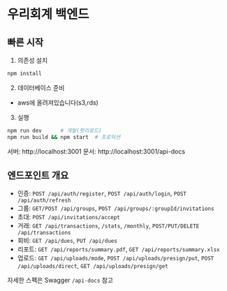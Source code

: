 # 우리회계 백엔드

## 빠른 시작

1. 의존성 설치

```bash
npm install
```

2. 데이터베이스 준비

- aws에 올려져있습니다(s3,rds)

3. 실행

```bash
npm run dev      # 개발(핫리로드)
npm run build && npm start  # 프로덕션
```

서버: http://localhost:3001
문서: http://localhost:3001/api-docs

## 엔드포인트 개요

- 인증: `POST /api/auth/register`, `POST /api/auth/login`, `POST /api/auth/refresh`
- 그룹: `GET/POST /api/groups`, `POST /api/groups/:groupId/invitations`
- 초대: `POST /api/invitations/accept`
- 거래: `GET /api/transactions`, `/stats`, `/monthly`, `POST/PUT/DELETE /api/transactions`
- 회비: `GET /api/dues`, `PUT /api/dues`
- 리포트: `GET /api/reports/summary.pdf`, `GET /api/reports/summary.xlsx`
- 업로드: `GET /api/uploads/mode`, `POST /api/uploads/presign/put`, `POST /api/uploads/direct`, `GET /api/uploads/presign/get`

자세한 스펙은 Swagger `/api-docs` 참고
